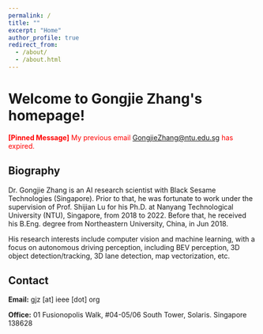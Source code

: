 ```yaml
---
permalink: /
title: ""
excerpt: "Home"
author_profile: true
redirect_from: 
  - /about/
  - /about.html
---
```


Welcome to Gongjie Zhang's homepage!
======

<span style="color:red">__[Pinned Message]__ My previous email GongjieZhang@ntu.edu.sg has expired.</span>


Biography
------
Dr. Gongjie Zhang is an AI research scientist with Black Sesame Technologies (Singapore). Prior to that, he was fortunate to work under the supervision of Prof. Shijian Lu for his Ph.D. at Nanyang Technological University (NTU), Singapore, from 2018 to 2022. Before that, he received his B.Eng. degree from Northeastern University, China, in Jun 2018.

His research interests include computer vision and machine learning, with a focus on autonomous driving perception, including BEV perception, 3D object detection/tracking, 3D lane detection, map vectorization, etc.


Contact
------
**Email:** gjz [at] ieee [dot] org

**Office:** 01 Fusionopolis Walk, #04-05/06 South Tower, Solaris. Singapore 138628

